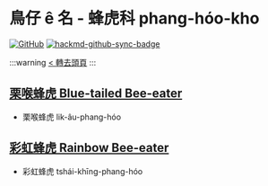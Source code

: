 # 鳥仔 ê 名 - 蜂虎科 phang-hóo-kho

[![GitHub](https://img.shields.io/badge/GitHub-black?logo=github)](https://github.com/siansiansu/tsiau-a-e-mia)
[![hackmd-github-sync-badge](https://hackmd.io/IQWhZ4nmRDSLM-5dqXsAPQ/badge)](https://hackmd.io/IQWhZ4nmRDSLM-5dqXsAPQ)

:::warning
[< 轉去頭頁](https://hackmd.io/@siansiansu/Hy4VzNvha)
:::

## [栗喉蜂虎 Blue-tailed Bee-eater](https://ebird.org/species/btbeat1)

- 栗喉蜂虎 lik-âu-phang-hóo

## [彩虹蜂虎 Rainbow Bee-eater](https://ebird.org/species/rabeat1)

- 彩虹蜂虎 tshái-khīng-phang-hóo
